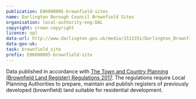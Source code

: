```yaml
---
publication: E06000005-brownfield-sites
name: Darlington Borough Council Brownfield Sites
organisation: local-authority-eng:DAL
copyright: crown-copyright
licence: ogl
data-url: http://www.darlington.gov.uk/media/1511351/Darlington_Brownfield_Land_Register_Dec17.xlsx
data-gov-uk: 
task: brownfield_site
prefix: E06000005-brownfield-site
---
```


Data published in accordance with [The Town and Country Planning (Brownfield Land Register) Regulations 2017](http://www.legislation.gov.uk/uksi/2017/403/contents/made).
The regulations require Local Planning Authorities to prepare, maintain and publish registers of previously developed (brownfield) land suitable for residential development.

